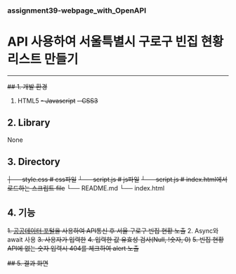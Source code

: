 ### assignment39-webpage_with_OpenAPI

# API 사용하여 서울특별시 구로구 빈집 현황 리스트 만들기

---

~~## 1. 개발 환경~~

1. HTML5
   ~~- Javascript~~
   ~~- CSS3~~

## 2. Library

None

## 3. Directory

~~├── style.css # css파일~~
~~└── script.js # js파일~~
~~└── script.js # index.html에서 로드하는 스크립트 file~~
└── README.md
└── index.html

## 4. 기능

~~1. [공공데이터 포털](https://www.data.go.kr/tcs/dss/selectFileDataDetailView.do?publicDataPk=15127329)을 사용하여 API통신 후 서울 구로구 빈집 현황 노출~~
2. Async와 await 사용
   ~~3. 사용자가 입력한~~
   ~~4. 입력한 값 유효성 검사(Null, !숫자, 0)~~
   ~~5. 빈집 현황 API에 없는 숫자 입력시 404를 체크하여 alert 노출~~

~~## 5. 결과 화면~~
